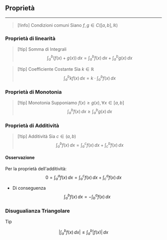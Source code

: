 ## Proprietà
---
>[!info] Condizioni comuni
>Siano $f,g\in C([a,b],\mathbb{R})$

### Proprietà di linearità
>[!tip] Somma di Integrali
>$$\int ^b_{a}(f(x)+g(x)) \, dx = \int ^b_{a}f(x) \, dx + \int ^b_{a}g(x) \, dx   $$

>[!tip] Coefficiente Costante
>Sia $k\in\mathbb{R}$
>$$\int _{a}^b kf(x)\, dx = k\cdot\int _{a}^b f(x)\, dx  $$

### Proprietà di Monotonia
>[!tip] Monotonia
>Supponiamo $f(x)\geq g(x), \forall x\in[a,b]$
>$$\int _{a}^b f(x)\, dx \geq \int _{a}^b g(x)\, dx $$

### Proprietà di Additività
>[!tip] Additività
>Sia $c\in(a,b)$
>$$\int _{a}^b f(x)\, dx = \int _{a}^c f(x)\, dx+ \int _{c}^b f(x)\, dx $$

#### Osservazione
Per la proprietà dell'additività:
$$
0 = \int _{a}^a f(x)\, dx = \int _{a}^c f(x)\, dx +\int _{c}^a f(x)\, dx
$$
- Di conseguenza
$$
\int _{a}^b f(x)\, dx = -\int _{b}^a f(x)\, dx
$$

### Disugualianza Triangolare
>[!tip] 
>$$\left| \int _{a}^b f(x)\, dx  \right| \leq \int _{a}^b \left| f(x) \right| \, dx  $$